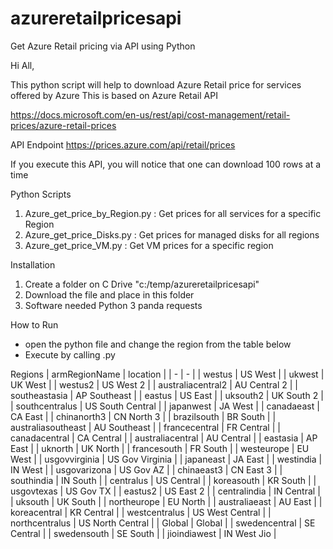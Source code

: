 # azureretailpricesapi
Get Azure Retail pricing via API using Python


Hi All,

This python script will help to download Azure Retail price for services offered by Azure
This is based on Azure Retail API 

https://docs.microsoft.com/en-us/rest/api/cost-management/retail-prices/azure-retail-prices

API Endpoint
https://prices.azure.com/api/retail/prices

If you execute this API, you will notice that one can download 100 rows at a time

Python Scripts
1. Azure_get_price_by_Region.py : Get prices for all services for a specific Region
2. Azure_get_price_Disks.py : Get prices for managed disks for all regions
3. Azure_get_price_VM.py : Get VM prices for a specific region



Installation 
1. Create a folder on C Drive "c:/temp/azureretailpricesapi"
2. Download the file and place in this folder
3. Software needed
    Python 3
    panda
    requests

How to Run 
- open the python file and change the region from the table below 
- Execute by calling <filename>.py


Regions
| armRegionName | location |
| - | - |
| westus | US West |
| ukwest | UK West |
| westus2 | US West 2 |
| australiacentral2 | AU Central 2 |
| southeastasia | AP Southeast |
| eastus | US East |
| uksouth2 | UK South 2 |
| southcentralus | US South Central |
| japanwest | JA West |
| canadaeast | CA East |
| chinanorth3 | CN North 3 |
| brazilsouth | BR South |
| australiasoutheast | AU Southeast |
| francecentral | FR Central |
| canadacentral | CA Central |
| australiacentral | AU Central |
| eastasia | AP East |
| uknorth | UK North |
| francesouth | FR South |
| westeurope | EU West |
| usgovvirginia | US Gov Virginia |
| japaneast | JA East |
| westindia | IN West |
| usgovarizona | US Gov AZ |
| chinaeast3 | CN East 3 |
| southindia | IN South |
| centralus | US Central |
| koreasouth | KR South |
| usgovtexas | US Gov TX |
| eastus2 | US East 2 |
| centralindia | IN Central |
| uksouth | UK South |
| northeurope | EU North |
| australiaeast | AU East |
| koreacentral | KR Central |
| westcentralus | US West Central |
| northcentralus | US North Central |
| Global | Global |
| swedencentral | SE Central |
| swedensouth | SE South |
| jioindiawest | IN West Jio |
